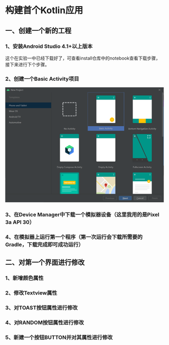 # 构建首个Kotlin应用
## 一、创建一个新的工程
### 1、安装Android Studio 4.1+以上版本
这个在实验一中已经下载好了，可查看install仓库中的notebook查看下载步骤，接下来进行下个步骤。
### 2、创建一个Basic Activity项目
![创建项目](https://github.com/Lin-haha/Kotlin/blob/master/img/img/1.png)
### 3、在Device Manager中下载一个模拟器设备（这里我用的是Pixel 3a API 30）

### 4、在模拟器上运行第一个程序（第一次运行会下载所需要的Gradle，下载完成即可成功运行）

## 二、对第一个界面进行修改
### 1、新增颜色属性

### 2、修改Textview属性

### 3、对TOAST按钮属性进行修改

### 4、对RANDOM按钮属性进行修改

### 5、新建一个按钮BUTTON并对其属性进行修改

